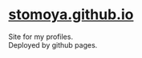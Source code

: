 
# [stomoya.github.io](https://stomoya.github.io/docs/)

Site for my profiles.  
Deployed by github pages.

